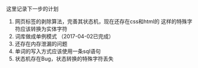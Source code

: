 这里记录下一步的计划

1. 网页标签的剥除算法，完善其状态机，现在还存在css和html的&nbsp;这样的特殊字符应该转换为实体字符
2. 词库做成单例模式             （2017-04-02已完成）
3. 还存在内存泄漏的问题
4. 单词的写入方式应该使用一条sql语句
5. 状态机存在Bug，状态转换的特殊字符丢失